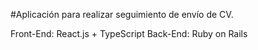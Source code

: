 #Aplicación para realizar seguimiento de envío de CV. 

Front-End: React.js + TypeScript
Back-End: Ruby on Rails
